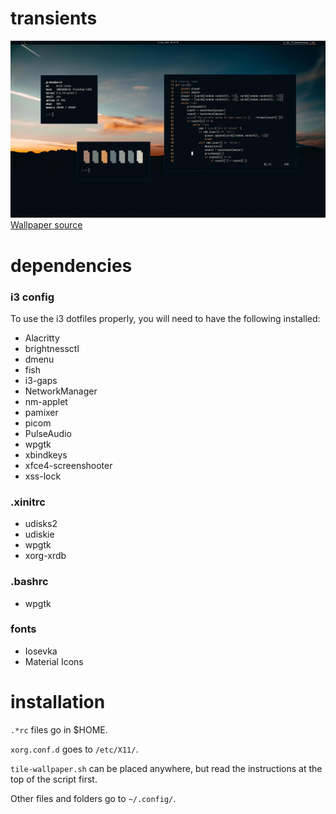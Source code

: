 # transients
![Screenshot](/Screenshots/screenshot7.png)
[Wallpaper source](https://www.reddit.com/r/wallpapers/comments/gq10v2/sunset_over_mt_shasta_5616x3744/)
# dependencies
### i3 config
To use the i3 dotfiles properly, you will need to have the following installed:
- Alacritty
- brightnessctl
- dmenu
- fish
- i3-gaps
- NetworkManager
- nm-applet
- pamixer
- picom
- PulseAudio
- wpgtk
- xbindkeys
- xfce4-screenshooter
- xss-lock

### .xinitrc
- udisks2
- udiskie
- wpgtk
- xorg-xrdb

### .bashrc
- wpgtk

### fonts
- Iosevka
- Material Icons
# installation
``.*rc`` files go in $HOME.

``xorg.conf.d`` goes to ``/etc/X11/``.

``tile-wallpaper.sh`` can be placed anywhere, but read the instructions at the top of the script first.

Other files and folders go to ``~/.config/``.

